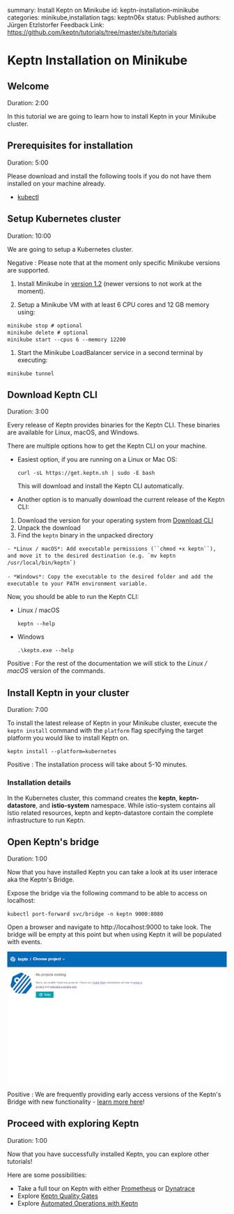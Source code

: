 summary: Install Keptn on Minikube
id: keptn-installation-minikube
categories: minikube,installation
tags: keptn06x
status: Published 
authors: Jürgen Etzlstorfer
Feedback Link: https://github.com/keptn/tutorials/tree/master/site/tutorials


# Keptn Installation on Minikube

## Welcome
Duration: 2:00

In this tutorial we are going to learn how to install Keptn in your Minikube cluster.


## Prerequisites for installation
Duration: 5:00

Please download and install the following tools if you do not have them installed on your machine already.

- [kubectl](https://kubernetes.io/docs/tasks/tools/install-kubectl/)


## Setup Kubernetes cluster
Duration: 10:00

We are going to setup a Kubernetes cluster.

Negative
: Please note that at the moment only specific Minikube versions are supported.


1. Install Minikube in [version 1.2](https://github.com/kubernetes/minikube/releases/tag/v1.2.0) (newer versions to not work at the moment).

1. Setup a Minikube VM with at least 6 CPU cores and 12 GB memory using:

  ```
  minikube stop # optional
  minikube delete # optional
  minikube start --cpus 6 --memory 12200
  ``` 

1. Start the Minikube LoadBalancer service in a second terminal by executing:

  ```
  minikube tunnel 
  ``` 





## Download Keptn CLI
Duration: 3:00

Every release of Keptn provides binaries for the Keptn CLI. These binaries are available for Linux, macOS, and Windows.

There are multiple options how to get the Keptn CLI on your machine.

- Easiest option, if you are running on a Linux or Mac OS: 
  ```
  curl -sL https://get.keptn.sh | sudo -E bash
  ```
  This will download and install the Keptn CLI automatically.

-  Another option is to manually download the current release of the Keptn CLI:
  1. Download the version for your operating system from [Download CLI](https://github.com/keptn/keptn/releases/tag/0.6.1)
  1. Unpack the download
  1. Find the `keptn` binary in the unpacked directory

    - *Linux / macOS*: Add executable permissions (``chmod +x keptn``), and move it to the desired destination (e.g. `mv keptn /usr/local/bin/keptn`)

    - *Windows*: Copy the executable to the desired folder and add the executable to your PATH environment variable.


Now, you should be able to run the Keptn CLI: 
- Linux / macOS
  ```
  keptn --help
  ```

- Windows
  ```
  .\keptn.exe --help
  ```

Positive
: For the rest of the documentation we will stick to the *Linux / macOS* version of the commands.




## Install Keptn in your cluster
Duration: 7:00

To install the latest release of Keptn in your Minikube cluster, execute the `keptn install` command with the `platform` flag specifying the target platform you would like to install Keptn on. 


```
keptn install --platform=kubernetes
```

Positive
: The installation process will take about 5-10 minutes.

### Installation details 

In the Kubernetes cluster, this command creates the **keptn**, **keptn-datastore**, and **istio-system** namespace. While istio-system contains all Istio related resources, keptn and keptn-datastore contain the complete infrastructure to run Keptn. 




## Open Keptn's bridge
Duration: 1:00

Now that you have installed Keptn you can take a look at its user interace aka the Keptn's Bridge.

Expose the bridge via the following command to be able to access on localhost:

```
kubectl port-forward svc/bridge -n keptn 9000:8080
```

Open a browser and navigate to http://localhost:9000 to take look. The bridge will be empty at this point but when using Keptn it will be populated with events.

![empty bridge](./assets/empty-bridge.png)

Positive
: We are frequently providing early access versions of the Keptn's Bridge with new functionality - [learn more here](https://keptn.sh/docs/0.6.0/reference/keptnsbridge/#early-access-version-of-keptn-s-bridge)!


## Proceed with exploring Keptn
Duration: 1:00

Now that you have successfully installed Keptn, you can explore other tutorials!

Here are some possibilities:

- Take a full tour on Keptn with either [Prometheus](../../?cat=prometheus) or [Dynatrace](../../?cat=dynatrace)
- Explore [Keptn Quality Gates](../../?cat=quality-gates)
- Explore [Automated Operations with Keptn](../../?cat=automated-operations) 

